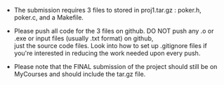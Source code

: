 - The submission requires 3 files to stored in proj1.tar.gz : poker.h, poker.c, and a Makefile.

- Please push all code for the 3 files on github. DO NOT push any .o or .exe or input files (usually .txt format) on github,     
  just the source code files. Look into how to set up .gitignore files if you're interested in reducing the work needed upon 
  every push.

- Please note that the FINAL submission of the project should still be on MyCourses and should include the tar.gz file.
